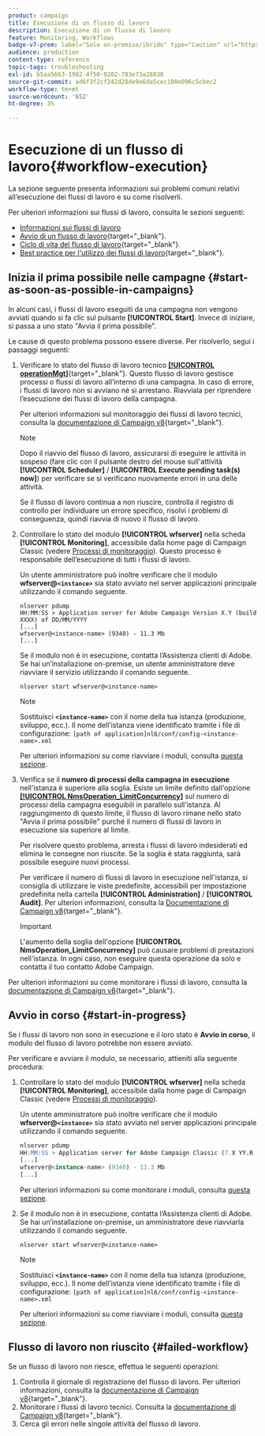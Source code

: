 ```yaml
---
product: campaign
title: Esecuzione di un flusso di lavoro
description: Esecuzione di un flusso di lavoro
feature: Monitoring, Workflows
badge-v7-prem: label="Solo on-premise/ibrido" type="Caution" url="https://experienceleague.adobe.com/docs/campaign-classic/using/installing-campaign-classic/architecture-and-hosting-models/hosting-models-lp/hosting-models.html?lang=it" tooltip="Applicabile solo alle distribuzioni on-premise e ibride"
audience: production
content-type: reference
topic-tags: troubleshooting
exl-id: b5aa5663-1902-4f50-9202-783e73a28838
source-git-commit: ad6f3f2cf242d28de9e6da5cec100e096c5cbec2
workflow-type: tm+mt
source-wordcount: '652'
ht-degree: 3%

---
```


# Esecuzione di un flusso di lavoro{#workflow-execution}



La sezione seguente presenta informazioni sui problemi comuni relativi all’esecuzione dei flussi di lavoro e su come risolverli.

Per ulteriori informazioni sui flussi di lavoro, consulta le sezioni seguenti:

* [Informazioni sui flussi di lavoro](../../workflow/using/about-workflows.md)
* [Avvio di un flusso di lavoro](https://experienceleague.adobe.com/docs/campaign/automation/workflows/executing-a-workflow/start-a-workflow.html?lang=it){target="_blank"}.
* [Ciclo di vita del flusso di lavoro](https://experienceleague.adobe.com/docs/campaign/automation/workflows/introduction/about-workflows.html?lang=it){target="_blank"}.
* [Best practice per l&#39;utilizzo dei flussi di lavoro](https://experienceleague.adobe.com/docs/campaign/automation/workflows/introduction/workflow-best-practices.html?lang=it){target="_blank"}.

## Inizia il prima possibile nelle campagne {#start-as-soon-as-possible-in-campaigns}

In alcuni casi, i flussi di lavoro eseguiti da una campagna non vengono avviati quando si fa clic sul pulsante **[!UICONTROL Start]**. Invece di iniziare, si passa a uno stato &quot;Avvia il prima possibile&quot;.

Le cause di questo problema possono essere diverse. Per risolverlo, segui i passaggi seguenti:

1. Verificare lo stato del flusso di lavoro tecnico [**[!UICONTROL operationMgt]**](https://experienceleague.adobe.com/docs/campaign/automation/workflows/introduction/wf-type/technical-workflows.html?lang=it){target="_blank"}. Questo flusso di lavoro gestisce processi o flussi di lavoro all’interno di una campagna. In caso di errore, i flussi di lavoro non si avviano né si arrestano. Riavviala per riprendere l’esecuzione dei flussi di lavoro della campagna.

   Per ulteriori informazioni sul monitoraggio dei flussi di lavoro tecnici, consulta la [documentazione di Campaign v8](https://experienceleague.adobe.com/docs/campaign/automation/workflows/monitoring-workflows/monitor-technical-workflows.html?lang=it){target="_blank"}.

   >[!NOTE]
   >
   >Dopo il riavvio del flusso di lavoro, assicurarsi di eseguire le attività in sospeso (fare clic con il pulsante destro del mouse sull&#39;attività **[!UICONTROL Scheduler]** / **[!UICONTROL Execute pending task(s) now]**) per verificare se si verificano nuovamente errori in una delle attività.

   Se il flusso di lavoro continua a non riuscire, controlla il registro di controllo per individuare un errore specifico, risolvi i problemi di conseguenza, quindi riavvia di nuovo il flusso di lavoro.

1. Controllare lo stato del modulo **[!UICONTROL wfserver]** nella scheda **[!UICONTROL Monitoring]**, accessibile dalla home page di Campaign Classic (vedere [Processi di monitoraggio](../../production/using/monitoring-processes.md)). Questo processo è responsabile dell’esecuzione di tutti i flussi di lavoro.

   Un utente amministratore può inoltre verificare che il modulo **wfserver@`<instance>`** sia stato avviato nel server applicazioni principale utilizzando il comando seguente.

   ```
   nlserver pdump
   HH:MM:SS > Application server for Adobe Campaign Version X.Y (build XXXX) of DD/MM/YYYY
   [...]
   wfserver@<instance-name> (9340) - 11.3 Mb
   [...]
   ```

   Se il modulo non è in esecuzione, contatta l’Assistenza clienti di Adobe. Se hai un’installazione on-premise, un utente amministratore deve riavviare il servizio utilizzando il comando seguente.

   ```
   nlserver start wfserver@<instance-name>
   ```

   >[!NOTE]
   >
   >Sostituisci **`<instance-name>`** con il nome della tua istanza (produzione, sviluppo, ecc.). Il nome dell’istanza viene identificato tramite i file di configurazione:
   >`[path of application]nl6/conf/config-<instance-name>.xml`

   Per ulteriori informazioni su come riavviare i moduli, consulta [questa sezione](../../production/using/usual-commands.md#module-launch-commands).

1. Verifica se il **numero di processi della campagna in esecuzione** nell&#39;istanza è superiore alla soglia. Esiste un limite definito dall&#39;opzione [**[!UICONTROL NmsOperation_LimitConcurrency]**](../../installation/using/configuring-campaign-options.md#campaign-e-workflow-management) sul numero di processi della campagna eseguibili in parallelo sull&#39;istanza. Al raggiungimento di questo limite, il flusso di lavoro rimane nello stato &quot;Avvia il prima possibile&quot; purché il numero di flussi di lavoro in esecuzione sia superiore al limite.

   Per risolvere questo problema, arresta i flussi di lavoro indesiderati ed elimina le consegne non riuscite. Se la soglia è stata raggiunta, sarà possibile eseguire nuovi processi.

   Per verificare il numero di flussi di lavoro in esecuzione nell&#39;istanza, si consiglia di utilizzare le viste predefinite, accessibili per impostazione predefinita nella cartella **[!UICONTROL Administration]** / **[!UICONTROL Audit]**. Per ulteriori informazioni, consulta la [Documentazione di Campaign v8](https://experienceleague.adobe.com/docs/campaign/automation/workflows/monitoring-workflows/monitor-workflow-execution.html?lang=it){target="_blank"}.

   >[!IMPORTANT]
   >
   >L&#39;aumento della soglia dell&#39;opzione **[!UICONTROL NmsOperation_LimitConcurrency]** può causare problemi di prestazioni nell&#39;istanza. In ogni caso, non eseguire questa operazione da solo e contatta il tuo contatto Adobe Campaign.

Per ulteriori informazioni su come monitorare i flussi di lavoro, consulta la [documentazione di Campaign v8](https://experienceleague.adobe.com/docs/campaign/automation/workflows/monitoring-workflows/monitor-workflow-execution.html?lang=it){target="_blank"}.

## Avvio in corso {#start-in-progress}

Se i flussi di lavoro non sono in esecuzione e il loro stato è **Avvio in corso**, il modulo del flusso di lavoro potrebbe non essere avviato.

Per verificare e avviare il modulo, se necessario, attieniti alla seguente procedura:

1. Controllare lo stato del modulo **[!UICONTROL wfserver]** nella scheda **[!UICONTROL Monitoring]**, accessibile dalla home page di Campaign Classic (vedere [Processi di monitoraggio](../../production/using/monitoring-processes.md)).

   Un utente amministratore può inoltre verificare che il modulo **wfserver@`<instance>`** sia stato avviato nel server applicazioni principale utilizzando il comando seguente.

   ```sql
   nlserver pdump
   HH:MM:SS > Application server for Adobe Campaign Classic (7.X YY.R build XXX@SHA1) of DD/MM/YYYY
   [...]
   wfserver@<instance-name> (9340) - 11.3 Mb
   [...]
   ```

   Per ulteriori informazioni su come monitorare i moduli, consulta [questa sezione](../../production/using/usual-commands.md#monitoring-commands-).

1. Se il modulo non è in esecuzione, contatta l’Assistenza clienti di Adobe. Se hai un’installazione on-premise, un amministratore deve riavviarla utilizzando il comando seguente.

   ```
   nlserver start wfserver@<instance-name>
   ```

   >[!NOTE]
   >
   >Sostituisci **`<instance-name>`** con il nome della tua istanza (produzione, sviluppo, ecc.). Il nome dell’istanza viene identificato tramite i file di configurazione:
   >`[path of application]nl6/conf/config-<instance-name>.xml`

   Per ulteriori informazioni su come riavviare i moduli, consulta [questa sezione](../../production/using/usual-commands.md#module-launch-commands).

## Flusso di lavoro non riuscito {#failed-workflow}

Se un flusso di lavoro non riesce, effettua le seguenti operazioni:

1. Controlla il giornale di registrazione del flusso di lavoro. Per ulteriori informazioni, consulta la [documentazione di Campaign v8](https://experienceleague.adobe.com/docs/campaign/automation/workflows/monitoring-workflows/monitor-workflow-execution.html?lang=it){target="_blank"}.
1. Monitorare i flussi di lavoro tecnici. Consulta la [documentazione di Campaign v8](https://experienceleague.adobe.com/docs/campaign/automation/workflows/monitoring-workflows/monitor-technical-workflows.html?lang=it){target="_blank"}.
1. Cerca gli errori nelle singole attività del flusso di lavoro.
